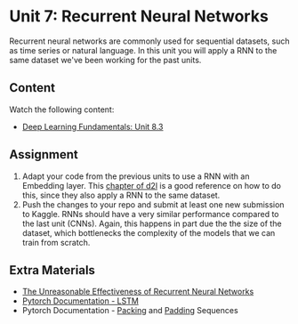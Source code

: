 # Unit 7: Recurrent Neural Networks

Recurrent neural networks are commonly used for sequential datasets, such as time series or natural language. In this unit you will apply a RNN to the same dataset we've been working for the past units.

## Content

Watch the following content:

- [Deep Learning Fundamentals: Unit 8.3](https://lightning.ai/courses/deep-learning-fundamentals/unit-8.0-natural-language-processing-and-large-language-models/8.3-introduction-to-recurrent-neural-networks/)

 ## Assignment
1. Adapt your code from the previous units to use a RNN with an Embedding layer. This [chapter of d2l](https://d2l.ai/chapter_natural-language-processing-applications/sentiment-analysis-rnn.html) is a good reference on how to do this, since they also apply a RNN to the same dataset.
2. Push the changes to your repo and submit at least one new submission to Kaggle. RNNs should have a very similar performance compared to the last unit (CNNs). Again, this happens in part due the the size of the dataset, which bottlenecks the complexity of the models that we can train from scratch.

## Extra Materials
- [The Unreasonable Effectiveness of Recurrent Neural Networks](http://karpathy.github.io/2015/05/21/rnn-effectiveness/)
- [Pytorch Documentation - LSTM](https://pytorch.org/docs/stable/generated/torch.nn.LSTM.html)
- Pytorch Documentation - [Packing](https://pytorch.org/docs/stable/generated/torch.nn.utils.rnn.pack_padded_sequence.html) and [Padding](https://pytorch.org/docs/stable/generated/torch.nn.utils.rnn.pad_packed_sequence.html) Sequences